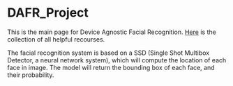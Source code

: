 # DAFR_Project
This is the main page for Device Agnostic Facial Recognition. [Here](https://docs.google.com/document/d/1Lx1N-OBXHABskM-tGfDWokGa0WP9ZC0uMf6PZRkDcRg/edit?usp=sharing) is the collection of all helpful recourses.



The facial recognition system is based on a SSD (Single Shot Multibox Detector, a neural network system), which will compute the location of each face in image. The model will return the bounding box of each face, and their probability.